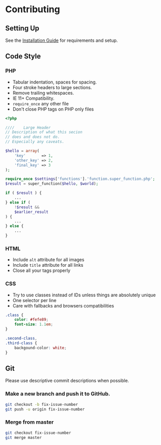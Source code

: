 # Contributing

## Setting Up

See the [Installation Guide](https://github.com/eustasy/phoenix#install-guide) for requirements and setup.

## Code Style
### PHP

 - Tabular indentation, spaces for spacing.
 - Four stroke headers to large sections.
 - Remove trailing whitespaces.
 - IE 11+ Compatibility.
 - `require_once` any other file
 - Don't close PHP tags on PHP only files

```php
<?php

////	Large Header
// Description of what this secion
// does and does not do.
// Especially any caveats.

$hello = array(
	'key'       => 1,
	'other_key' => 2,
	'final_key' => 3
);

require_once $settings['functions'].'function.super_function.php';
$result = super_function($hello, $world);

if ( $result ) {
	...
} else if (
	!$result &&
	$earlier_result
) {
	...
} else {
	...
}
```

### HTML
 - Include `alt` attribute for all images
 - Include `title` attribute for all links
 - Close all your tags properly

### CSS
 - Try to use classes instead of IDs unless things are absolutely unique
 - One selector per line
 - Care with fallbacks and browsers compatibilities
```css
.class {
    color: #fefe89;
    font-size: 1.1em;
}

.second-class,
.third-class {
    backgound-color: white;
}
```

## Git

Please use descriptive commit descriptions when possible.

### Make a new branch and push it to GitHub.
```bash
git checkout -b fix-issue-number
git push -u origin fix-issue-number
```

### Merge from master
```bash
git checkout fix-issue-number
git merge master
```

